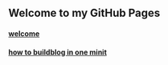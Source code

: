 ﻿## Welcome to my GitHub Pages

#### [welcome](posts/welcome.md)


#### [how to buildblog in one minit](posts/buildblog.md)